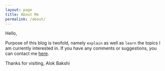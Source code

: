 ```yaml
---
layout: page
title: About Me
permalink: /about/
---
```


Hello, 

Purpose of this blog is twofold, namely `explain` as well as `learn` the topics I am currently interested in. If you have any comments or suggestions, you can contact me [here](mailto:alok.kumar.bakshi@gmail.com).

Thanks for visiting,
Alok Bakshi

